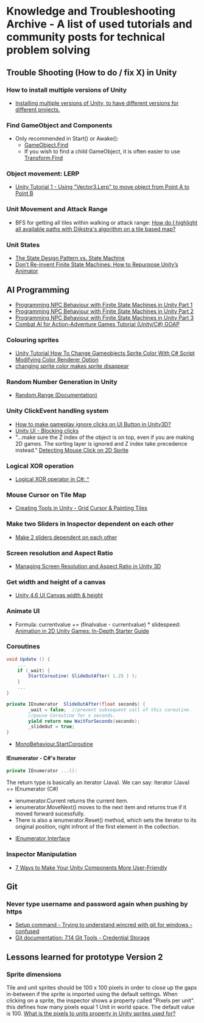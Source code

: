 # Knowledge and Troubleshooting Archive - A list of used tutorials and community posts for technical problem solving

## Trouble Shooting (How to do / fix X) in Unity

### How to install multiple versions of Unity
- [Installing multiple versions of Unity, to have different versions for different projects.](https://forum.unity.com/threads/installing-multiple-versions-of-unity-to-have-different-versions-for-different-projects.505556/)

### Find GameObject and Components
- Only recommended in Start() or Awake():
  - [GameObject.Find](https://docs.unity3d.com/ScriptReference/GameObject.Find.html)
  - If you wish to find a child GameObject, it is often easier to use [Transform.Find](https://docs.unity3d.com/ScriptReference/Transform.Find.html)

### Object movement: LERP
- [Unity Tutorial 1 - Using "Vector3.Lerp" to move object from Point A to Point B](https://www.youtube.com/watch?v=k9FvVwd5pR4&t=175s&list=PLW5H12krTaY3XhCyksjj8WvtMIvYL5Tzq&index=7)

### Unit Movement and Attack Range
- BFS for getting all tiles within walking or attack range: [How do I highlight all available paths with Dijkstra's algorithm on a tile based map?](https://answers.unity.com/questions/1063687/how-do-i-highlight-all-available-paths-with-dijkst.html?sort=oldest)

### Unit States
- [The State Design Pattern vs. State Machine](https://www.codeproject.com/Articles/509234/The-State-Design-Pattern-vs-State-Machine)
- [Don’t Re-invent Finite State Machines: How to Repurpose Unity’s Animator](https://medium.com/the-unity-developers-handbook/dont-re-invent-finite-state-machines-how-to-repurpose-unity-s-animator-7c6c421e5785)

## AI Programming
- [Programming NPC Behaviour with Finite State Machines in Unity Part 1](https://www.youtube.com/watch?v=NEvdyefORBo)
- [Programming NPC Behaviour with Finite State Machines in Unity Part 2](https://www.youtube.com/watch?v=tdYsq96kCYI)
- [Programming NPC Behaviour with Finite State Machines in Unity Part 3](https://www.youtube.com/watch?v=5qDadIloxvU)
- [Combat AI for Action-Adventure Games Tutorial (Unity/C#) GOAP](https://www.youtube.com/watch?v=n6vn7d5R_2c)

### Colouring sprites
- [Unity Tutorial How To Change Gameobjects Sprite Color With C# Script Modifying Color Renderer Option](https://www.youtube.com/watch?v=J66UkLJHzCY&t=0s&list=PLW5H12krTaY3XhCyksjj8WvtMIvYL5Tzq&index=10)
- [changing sprite color makes sprite disappear](https://answers.unity.com/questions/1144563/changing-sprite-color-makes-sprite-disappear.html)  

### Random Number Generation in Unity
- [Random.Range (Documentation)](https://docs.unity3d.com/ScriptReference/Random.html)  

### Unity ClickEvent handling system
- [How to make gameplay ignore clicks on UI Button in Unity3D?](https://stackoverflow.com/questions/35529940/how-to-make-gameplay-ignore-clicks-on-ui-button-in-unity3d)
- [Unity UI - Blocking clicks](https://www.youtube.com/watch?v=EVZiv7DLU6E)
- "...make sure the Z index of the object is on top, even if you are making 2D games. The sorting layer is ignored and Z index take precedence instead." [Detecting Mouse Click on 2D Sprite](https://answers.unity.com/questions/574830/detecting-mouse-click-on-2d-sprite.html)

### Logical XOR operation
- [Logical XOR operator in C#: ^](http://becdetat.com/logical-xor-operator-in-c.html)

### Mouse Cursor on Tile Map
- [Creating Tools in Unity - Grid Cursor & Painting Tiles](https://www.youtube.com/watch?v=B2s7QNAvrcU)

### Make two Sliders in Inspector dependent on each other
- [Make 2 sliders dependent on each other](https://answers.unity.com/questions/1112804/make-2-sliders-dependent-on-each-other.html)

### Screen resolution and Aspect Ratio
- [Managing Screen Resolution and Aspect Ratio in Unity 3D](http://www.aclockworkberry.com/managing-screen-resolution-and-aspect-ratio-in-unity-3d/)

### Get width and height of a canvas
- [Unity 4.6 UI Canvas width & height](https://answers.unity.com/questions/889220/unity-46-ui-canvas-width-height.html)

### Animate UI
- Formula: currentvalue += (finalvalue - currentvalue) * slidespeed: [Animation in 2D Unity Games: In-Depth Starter Guide](https://www.gamasutra.com/blogs/AlexRose/20130905/199662/Animation_in_2D_Unity_Games_InDepth_Starter_Guide.php)

### Coroutines
```C#
void Update () {
    ...
    if (_wait) {
		StartCoroutine( SlideOutAfter( 1.25 ) );
	}
    ...
}

private IEnumerator  SlideOutAfter(float seconds) {
		_wait = false;	//prevent subsequent call of this coroutine.
		//pause Coroutine for x seconds.
        yield return new WaitForSeconds(seconds);
		_slideOut = true;
}
```
- [MonoBehaviour.StartCoroutine](https://docs.unity3d.com/ScriptReference/MonoBehaviour.StartCoroutine.html)

#### IEnumerator - C#'s Iterator
``` C#
private IEnumerator ...():  
```
The return type is basically an iterator (Java). We can say: Iterator (Java) == IEnumerator (C#)  
  
* ienumerator.Current returns the current item.  
* ienumerator.MoveNext() moves to the next item and returns true if it moved forward sucessfully.  
* There is also a ienumerator.Reset() method, which sets the iterator to its original position, right infront of the first element in the collection.  
- [IEnumerator Interface](https://msdn.microsoft.com/en-us/library/system.collections.ienumerator(v=vs.110).aspx)


### Inspector Manipulation
- [7 Ways to Make Your Unity Components More User-Friendly](http://thehiddensignal.com/7-ways-to-make-your-unity-components-more-user-friendly/)

## Git

### Never type username and password again when pushing by https
- [Setup command - Trying to understand wincred with git for windows - confused](https://stackoverflow.com/questions/38333752/trying-to-understand-wincred-with-git-for-windows-confused)
- [Git documentation: 7.14 Git Tools - Credential Storage](https://git-scm.com/book/en/v2/Git-Tools-Credential-Storage)


## Lessons learned for prototype Version 2

### Sprite dimensions
Tile and unit sprites should be 100 x 100 pixels in order to close up the gaps in-between if the sprite is imported using the default settings. When clicking on a sprite, the inspector shows a property called "Pixels per unit". this defines how many pixels equal 1 Unit in world space. The default value is 100.
[What is the pixels to units property in Unity sprites used for?](https://gamedev.stackexchange.com/questions/83433/what-is-the-pixels-to-units-property-in-unity-sprites-used-for)